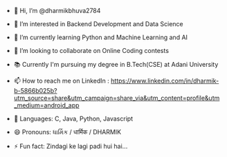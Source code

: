 - 👋 Hi, I’m @dharmikbhuva2784
- 👀 I’m interested in Backend Development and Data Science
- 🌱 I’m currently learning Python and Machine Learning and AI
- 💞️ I’m looking to collaborate on Online Coding contests
- 📚 Currently I'm pursuing my degree in B.Tech(CSE) at Adani University
- 📫 How to reach me on LinkedIn : https://www.linkedin.com/in/dharmik-b-5866b025b?utm_source=share&utm_campaign=share_via&utm_content=profile&utm_medium=android_app


- 🤖 Languages: C, Java, Python, Javascript
- 😄 Pronouns: ધાર્મિક / धार्मिक / DHARMIK
- ⚡ Fun fact: Zindagi ke lagi padi hui hai...

<!---
dharmikbhuva2784/dharmikbhuva2784 is a ✨ special ✨ repository because its `README.md` (this file) appears on your GitHub profile.
You can click the Preview link to take a look at your changes.
--->
